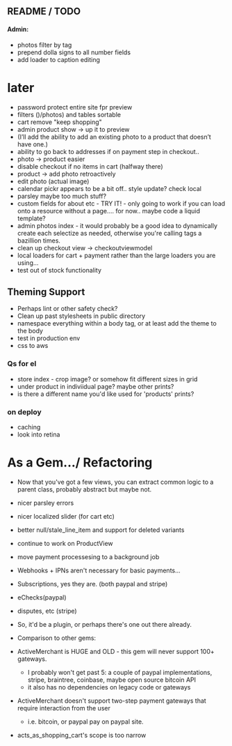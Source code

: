 
## README / TODO


#### Admin:
- photos filter by tag
- prepend dolla signs to all number fields
- add loader to caption editing

# later
- password protect entire site fpr preview
- filters ()/photos) and tables sortable
- cart remove "keep shopping"
- admin product show -> up it to preview
- (I’ll add the ability to add an existing photo to a product that doesn’t have one.)
- ability to go back to addresses if on payment step in checkout..
- photo -> product easier
- disable checkout if no items in cart (halfway there)
- product -> add photo retroactively
- edit photo (actual image)
- calendar pickr appears to be a bit off.. style update?  check local
- parsley maybe too much stuff?
- custom fields for about etc - TRY IT! - only going to work if you can load onto a resource without a page.... for now.. maybe code a liquid template?
- admin photos index - it would probably be a good idea to dynamically create each selectize as needed, otherwise you're calling tags a bazillion times.
- clean up checkout view -> checkoutviewmodel
- local loaders for cart + payment rather than the large loaders you are using...
- test out of stock functionality

## Theming Support 
- Perhaps lint or other safety check?
- Clean up past stylesheets in public directory
- namespace everything within a body tag, or at least add the theme to the body
- test in production env
- css to aws

### Qs for el
- store index - crop image?  or somehow fit different sizes in grid
- under product in indiviidual page?  maybe other prints?
- is there a different name you'd like used for 'products'  prints?


### on deploy
- caching
- look into retina


# As a Gem.../ Refactoring
- Now that you've got a few views, you can extract common logic to a parent class, probably abstract but maybe not.
- nicer parsley errors
- nicer localized slider (for cart etc)
- better null/stale_line_item and support for deleted variants
- continue to work on ProductView
- move payment processesing to a background job 
 
- Webhooks + IPNs aren't necessary for basic payments...
 - Subscriptions, yes they are. (both paypal and stripe)
 - eChecks(paypal)
 - disputes, etc (stripe)
 - So, it'd be a plugin, or perhaps there's one out there already. 
 
- Comparison to other gems:
 - ActiveMerchant is HUGE and OLD - this gem will never support 100+ gateways.  
   - I probably won't get past 5: a couple of paypal implementations, stripe, braintree, coinbase, maybe open source bitcoin API
   - it also has no dependencies on legacy code or gateways
 - ActiveMerchant doesn't support two-step payment gateways that require interaction from the user
   - i.e. bitcoin, or paypal pay on paypal site.

 - acts_as_shopping_cart's scope is too narrow